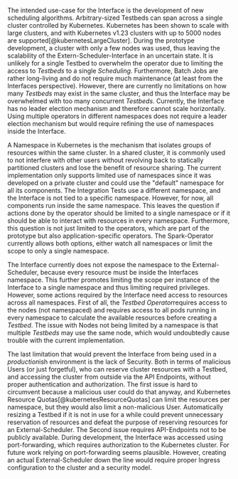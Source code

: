 The intended use-case for the Interface is the development of new scheduling algorithms. Arbitrary-sized Testbeds can span across a single cluster controlled by Kubernetes. Kubernetes has been shown to scale with large clusters, and with Kubernetes v1.23 clusters with up to 5000 nodes are supported[@kubernetesLargeCluster]. During the prototype development, a cluster with only a few nodes was used, thus leaving the scalability of the Extern-Scheduler-Interface in an uncertain state. It is unlikely for a single Testbed to overwhelm the operator due to limiting the access to *Testbeds* to a single *Scheduling*. Furthermore, Batch Jobs are rather long-living and do not require much maintenance (at least from the Interfaces perspective). However, there are currently no limitations on how many *Testbeds* may exist in the same cluster, and thus the Interface may be overwhelmed with too many concurrent *Testbeds*. Currently, the Interface has no leader election mechanism and therefore cannot scale horizontally. Using multiple operators in different namespaces does not require a leader election mechanism but would require refining the use of namespaces inside the Interface.

A Namespace in Kubernetes is the mechanism that isolates groups of resources within the same cluster. In a shared cluster, it is commonly used to not interfere with other users without revolving back to statically partitioned clusters and lose the benefit of resource sharing. The current implementation only supports limited use of namespaces since it was developed on a private cluster and could use the "default" namespace for all its components. The Integration Tests use a different namespace, and the Interface is not tied to a specific namespace. However, for now, all components run inside the same namespace. This leaves the question if actions done by the operator should be limited to a single namespace or if it should be able to interact with resources in every namespace. Furthermore, this question is not just limited to the operators, which are part of the prototype but also application-specific operators. The Spark-Operator currently allows both options, either watch all namespaces or limit the scope to only a single namespace. 

The Interface currently does not expose the namespace to the External-Scheduler, because every resource must be inside the Interfaces namespace. This further promotes limiting the scope per instance of the Interface to a single namespace and thus limiting required privileges. However, some actions required by the Interface need access to resources across all namespaces. First of all, the *Testbed Operator*requires access to the nodes (not namespaced) and requires access to all pods running in every namespace to calculate the available resources before creating a *Testbed*. The issue with Nodes not being limited by a namespace is that multiple *Testbeds* may use the same node, which would undoubtedly cause trouble with the current implementation.

The last limitation that would prevent the Interface from being used in a *production*ish environment is the lack of Security. Both in terms of malicious Users (or just forgetful), who can reserve cluster resources with a Testbed, and accessing the cluster from outside via the API Endpoints, without proper authentication and authorization. The first issue is hard to circumvent because a malicious user could do that anyway, and Kubernetes Resource Quotas[@kubernetesResourceQuotas] can limit the resources per namespace, but they would also limit a non-malicious User. Automatically resizing a Testbed if it is not in use for a while could prevent unnecessary reservation of resources and defeat the purpose of reserving resources for an External-Scheduler. The Second issue requires API-Endpoints not to be publicly available. During development, the Interface was accessed using port-forwarding, which requires authorization to the Kubernetes cluster. For future work relying on port-forwarding seems plausible. However, creating an actual External-Scheduler down the line would require proper Ingress configuration to the cluster and a security model. 
